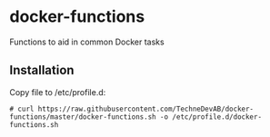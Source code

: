 docker-functions
================

Functions to aid in common Docker tasks

Installation
------------

Copy file to /etc/profile.d:

`# curl https://raw.githubusercontent.com/TechneDevAB/docker-functions/master/docker-functions.sh -o /etc/profile.d/docker-functions.sh`
